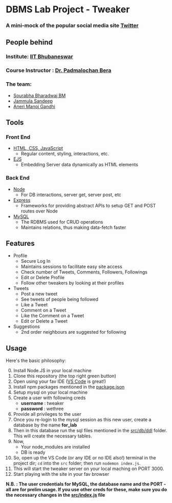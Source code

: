 # DBMS Lab Project - Tweaker
### A mini-mock of the popular social media site [Twitter](https://twitter.com/explore)

## People behind

### Institute: [IIT Bhubaneswar](https://www.iitbbs.ac.in/)
### Course Instructor : [Dr. Padmalochan Bera](https://scholar.google.co.in/citations?user=_PJ8HK0AAAAJ&hl=en)

### The team:
- [Sourabha Bharadwaj BM](https://www.linkedin.com/in/sourabha-bharadwaj-b-m-561716161/)
- [Jammula Sandeep](https://www.linkedin.com/in/sandeep-jammula-78368a158/)
- [Aneri Manoj Gandhi](https://www.linkedin.com/in/aneri-gandhi-75816374/)


## Tools
### Front End
- [HTML, CSS, JavaScript](https://html-css-js.com/)
    - Regular content, styling, interactions, etc.
- [EJS](https://ejs.co/)
    - Embedding Server data dynamically as HTML elements

### Back End
- [Node](https://nodejs.org/en/)
    - For DB interactions, server get, server post, etc
- [Express](https://expressjs.com/)
    - Frameworks for providing abstract APIs to setup GET and POST routes over Node
- [MySQL](https://www.mysql.com/)
    - The RDBMS used for CRUD operations
    - Maintains relations, thus making data-fetch faster

## Features
- Profile
    - Secure Log In
    - Maintains sessions to facilitate easy site access
    - Check number of Tweets, Comments, Followers, Followings
    - Edit or Delete Profile
    - Follow other tweakers by looking at their profiles
- Tweets
    - Post a new tweet
    - See tweets of people being followed
    - Like a Tweet
    - Comment on a Tweet
    - Like the Comment on a Tweet
    - Edit or Delete a Tweet
- Suggestions
    - 2nd order neighbours are suggested for following

## Usage
Here's the basic philosophy:

0. Install Node.JS in your local machine
1. Clone this repository (the top right green button)
2. Open using your fav IDE ([VS Code](https://code.visualstudio.com/) is great!)
3. Install npm packages mentioned in the [package.json](https://github.com/bmsohwinc/tweaker2.0/blob/master/package.json#L11)
4. Setup mysql on your local machine 
5. Create a user with following creds
    - **username** : tweaker
    - **password** : wethree
6. Provide all privileges to the user
7. Once you re-login to the mysql session as this new user, create a database by the name **for_lab**
8. Then in this database run the sql files mentioned in the [src/db/ddl](https://github.com/bmsohwinc/tweaker2.0/tree/master/src/db/ddl) folder. This will create the necessary tables.
9. Now,
    - Your node_modules are installed
    - DB is ready
10. So, open up the VS Code (or any IDE or no IDE also!) terminal in the project dir; `cd` into the `src` folder; then run
    `nodemon index.js`.
11. This will start the tweaker server on your local maching on PORT 3000.
12. Start playing with the site in your fav browser

**N.B. : The user credentials for MySQL, the database name and the PORT - all are for prelim usage. If you use other creds for these, make sure you do the necessary changes in the [src/index.js](https://github.com/bmsohwinc/tweaker2.0/blob/master/src/index.js#L45) file**
